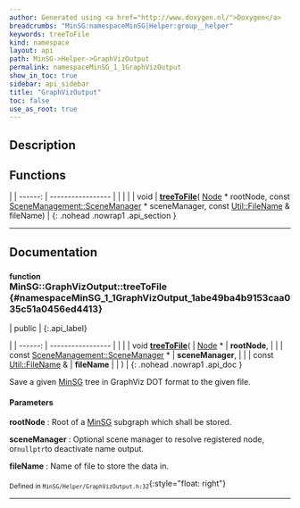 ```yaml
---
author: Generated using <a href="http://www.doxygen.nl/">Doxygen</a>
breadcrumbs: "MinSG:namespaceMinSG|Helper:group__helper"
keywords: treeToFile
kind: namespace
layout: api
path: MinSG->Helper->GraphVizOutput
permalink: namespaceMinSG_1_1GraphVizOutput
show_in_toc: true
sidebar: api_sidebar
title: "GraphVizOutput"
toc: false
use_as_root: true
---
```


## Description





## Functions

|
| ------: | ----------------- |
|  | |
| void | **[treeToFile](#namespaceMinSG_1_1GraphVizOutput_1abe49ba4b9153caa035c51a0456ed4413)**( [Node](classMinSG_1_1Node) * rootNode, const [SceneManagement::SceneManager](classMinSG_1_1SceneManagement_1_1SceneManager) * sceneManager, const [Util::FileName](classUtil_1_1FileName) & fileName) |
{: .nohead .nowrap1 .api_section }


-------------------------------------------------------------------

## Documentation

### <small>function</small><br/> MinSG::GraphVizOutput::treeToFile {#namespaceMinSG_1_1GraphVizOutput_1abe49ba4b9153caa035c51a0456ed4413}

| public |
{:.api_label}

|
| ------: | ----------------- |
|  |
| void **[treeToFile](#namespaceMinSG_1_1GraphVizOutput_1abe49ba4b9153caa035c51a0456ed4413)**( |  [Node](classMinSG_1_1Node) * | **rootNode**, |
| | const [SceneManagement::SceneManager](classMinSG_1_1SceneManagement_1_1SceneManager) * | **sceneManager**, |
| | const [Util::FileName](classUtil_1_1FileName) & | **fileName** |
|   ) |
{: .nohead .nowrap1 .api_doc }



Save a given [MinSG](namespaceMinSG) tree in GraphViz DOT format to the given file.


#### Parameters
**rootNode**
:  Root of a [MinSG](namespaceMinSG) subgraph which shall be stored.



**sceneManager**
:  Optional scene manager to resolve registered node, or`nullptr`to deactivate name output.



**fileName**
:  Name of file to store the data in.







<sub>Defined in `MinSG/Helper/GraphVizOutput.h:32`</sub>{:style="float: right"}

-------------------------------------------------------------------

